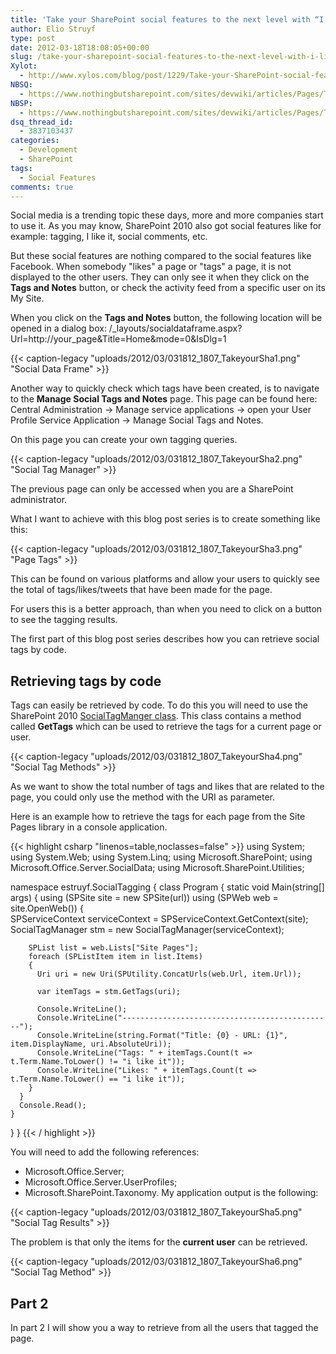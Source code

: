 ```yaml
---
title: 'Take your SharePoint social features to the next level with “I like it” and “Tags” counters: Part 1'
author: Elio Struyf
type: post
date: 2012-03-18T18:08:05+00:00
slug: /take-your-sharepoint-social-features-to-the-next-level-with-i-like-it-and-tags-counters-part-1/
Xylot:
  - http://www.xylos.com/blog/post/1229/Take-your-SharePoint-social-features-to-the-next-level-with-I-like-it-and-Tags-counters-Part-1/
NBSQ:
  - https://www.nothingbutsharepoint.com/sites/devwiki/articles/Pages/Take-your-SharePoint-social-features-to-the-next-level-with-I-like-it-and-Tags-counters-Part-1.aspx
NBSP:
  - https://www.nothingbutsharepoint.com/sites/devwiki/articles/Pages/Take-your-SharePoint-social-features-to-the-next-level-with-I-like-it-and-Tags-counters-Part-1.aspx
dsq_thread_id:
  - 3837103437
categories:
  - Development
  - SharePoint
tags:
  - Social Features
comments: true
---
```


Social media is a trending topic these days, more and more companies start to use it. As you may know, SharePoint 2010 also got social features like for example: tagging, I like it, social comments, etc.

But these social features are nothing compared to the social features like Facebook. When somebody "likes" a page or "tags" a page, it is not displayed to the other users. They can only see it when they click on the **Tags and Notes** button, or check the activity feed from a specific user on its My Site.

When you click on the **Tags and Notes** button, the following location will be opened in a dialog box: /_layouts/socialdataframe.aspx?Url=http://your_page&Title=Home&mode=0&IsDlg=1

{{< caption-legacy "uploads/2012/03/031812_1807_TakeyourSha1.png" "Social Data Frame" >}}

Another way to quickly check which tags have been created, is to navigate to the **Manage Social Tags and Notes** page. This page can be found here: Central Administration -> Manage service applications -> open your User Profile Service Application -> Manage Social Tags and Notes.

On this page you can create your own tagging queries.

{{< caption-legacy "uploads/2012/03/031812_1807_TakeyourSha2.png" "Social Tag Manager" >}}

The previous page can only be accessed when you are a SharePoint administrator.

What I want to achieve with this blog post series is to create something like this:

{{< caption-legacy "uploads/2012/03/031812_1807_TakeyourSha3.png" "Page Tags" >}}

This can be found on various platforms and allow your users to quickly see the total of tags/likes/tweets that have been made for the page.

For users this is a better approach, than when you need to click on a button to see the tagging results.

The first part of this blog post series describes how you can retrieve social tags by code.

## Retrieving tags by code

Tags can easily be retrieved by code. To do this you will need to use the SharePoint 2010 [SocialTagManger class](http://msdn.microsoft.com/en-us/library/microsoft.office.server.socialdata.socialtagmanager.aspx). This class contains a method called **GetTags** which can be used to retrieve the tags for a current page or user.

{{< caption-legacy "uploads/2012/03/031812_1807_TakeyourSha4.png" "Social Tag Methods" >}}

As we want to show the total number of tags and likes that are related to the page, you could only use the method with the URI as parameter.

Here is an example how to retrieve the tags for each page from the Site Pages library in a console application.

{{< highlight csharp "linenos=table,noclasses=false" >}}
using System;
using System.Web;
using System.Linq;
using Microsoft.SharePoint;
using Microsoft.Office.Server.SocialData;
using Microsoft.SharePoint.Utilities;

namespace estruyf.SocialTagging
{
  class Program
  {
    static void Main(string[] args)
    {
      using (SPSite site = new SPSite(url))
      using (SPWeb web   = site.OpenWeb())
      {        
        SPServiceContext serviceContext = SPServiceContext.GetContext(site);
        SocialTagManager stm = new SocialTagManager(serviceContext);

        SPList list = web.Lists["Site Pages"];
        foreach (SPListItem item in list.Items)
        {
          Uri uri = new Uri(SPUtility.ConcatUrls(web.Url, item.Url));

          var itemTags = stm.GetTags(uri);

          Console.WriteLine();
          Console.WriteLine("-----------------------------------------------");
          Console.WriteLine(string.Format("Title: {0} - URL: {1}", item.DisplayName, uri.AbsoluteUri));
          Console.WriteLine("Tags: " + itemTags.Count(t => t.Term.Name.ToLower() != "i like it"));
          Console.WriteLine("Likes: " + itemTags.Count(t => t.Term.Name.ToLower() == "i like it"));
        }
      }
      Console.Read();
    }
  }
}
{{< / highlight >}}

You will need to add the following references:

*   Microsoft.Office.Server;
*   Microsoft.Office.Server.UserProfiles;
*   Microsoft.SharePoint.Taxonomy.
My application output is the following:

{{< caption-legacy "uploads/2012/03/031812_1807_TakeyourSha5.png" "Social Tag Results" >}}

The problem is that only the items for the **current user** can be retrieved.

{{< caption-legacy "uploads/2012/03/031812_1807_TakeyourSha6.png" "Social Tag Method" >}}

## Part 2

In part 2 I will show you a way to retrieve from all the users that tagged the page.